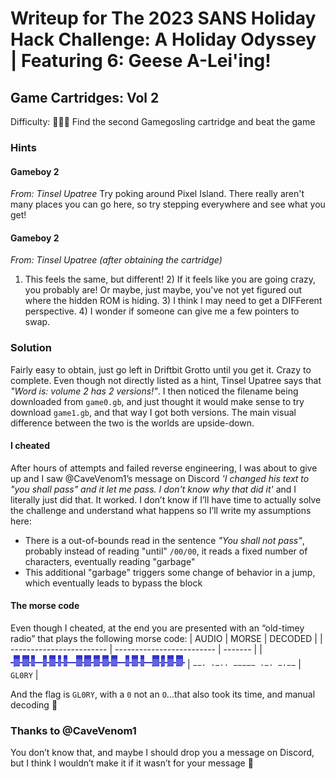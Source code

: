 # Writeup for The 2023 SANS Holiday Hack Challenge: A Holiday Odyssey \| Featuring 6: Geese A-Lei'ing!
## Game Cartridges: Vol 2
Difficulty: :christmas_tree::christmas_tree::christmas_tree:
Find the second Gamegosling cartridge and beat the game

### Hints
#### Gameboy 2
*From: Tinsel Upatree*
Try poking around Pixel Island. There really aren't many places you can go here, so try stepping everywhere and see what you get!
#### Gameboy 2
*From: Tinsel Upatree (after obtaining the cartridge)*
1) This feels the same, but different! 2) If it feels like you are going crazy, you probably are! Or maybe, just maybe, you've not yet figured out where the hidden ROM is hiding. 3) I think I may need to get a DIFFerent perspective. 4) I wonder if someone can give me a few pointers to swap.

### Solution
Fairly easy to obtain, just go left in Driftbit Grotto until you get it. Crazy to complete. Even though not directly listed as a hint, Tinsel Upatree says that *"Word is: volume 2 has 2 versions!"*. I then noticed the filename being downloaded from `game0.gb`, and just thought it would make sense to try download `game1.gb`, and that way I got both versions. The main visual difference between the two is the worlds are upside-down.

#### I cheated
After hours of attempts and failed reverse engineering, I was about to give up and I saw @CaveVenom1’s
message on Discord *'I changed his text to "you shall pass" and it let me pass. I don't know why that did it'* and I literally just did that. It worked. I don’t know if I’ll have time to actually solve the challenge and understand what happens so I’ll write my assumptions here:
* There is a out-of-bounds read in the sentence *"You shall not pass"*, probably instead of reading "until" `/00/00`, it reads a fixed number of characters, eventually reading "garbage"
* This additional "garbage" triggers some change of behavior in a jump, which eventually leads to bypass the block

#### The morse code
Even though I cheated, at the end you are presented with an “old-timey radio” that plays the following morse code:
| AUDIO                    | MORSE                     | DECODED |
| ------------------------ | ------------------------- | ------- |
| ![audio](imgs/audio.png) | `−−· ·−·· −−−−− ·−· −·−−` | `GL0RY` |

And the flag is `GL0RY`, with a `0` not an `O`...that also took its time, and manual decoding 🙂

### Thanks to @CaveVenom1
You don’t know that, and maybe I should drop you a message on Discord, but I think I wouldn’t make it if it wasn’t for your message 🙂
